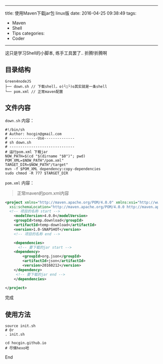 ------
title: 使用Maven下载jar包 linux版
date: 2016-04-25 09:38:49
tags:
  - Maven
  - Shell
  - Tips
categories:
  - Coder
------
这只是学习Shell的小脚本, 练手工具罢了.. 折腾!折腾啊
<!--more-->

## 目录结构
```shell
Green4nodeJS
├── down.sh // 下载shell，o(╯□╰)o其实就是一条shell
└── pom.xml // 正常maven配置
```
## 文件内容
`down.sh` 内容：
```shell
#!/bin/sh
# Author: hocgin@gmail.com
# -------------Use--------------
# sh down.sh
# ------------------------------
# 运行pom.xml 下载jar
NOW_PATH=$(cd "$(dirname "$0")"; pwd)
POM_XML=$NOW_PATH"/pom.xml"
TARGET_DIR=$NOW_PATH"/target"
mvn -f $POM_XML dependency:copy-dependencies
sudo chmod -R 777 $TARGET_DIR
```

`pom.xml` 内容：
> 正常maven的pom.xml内容

```xml
<project xmlns="http://maven.apache.org/POM/4.0.0" xmlns:xsi="http://www.w3.org/2001/XMLSchema-instance"
  xsi:schemaLocation="http://maven.apache.org/POM/4.0.0 http://maven.apache.org/xsd/maven-4.0.0.xsd">
  <!-- 项目的名称 start -->
    <modelVersion>4.0.0</modelVersion>
    <groupId>temp.download</groupId>
    <artifactId>temp-download</artifactId>
    <version>1.0-SNAPSHOT</version>
    <!-- 项目的名称 end -->

	<dependencies>
      <!-- 要下载的jar start -->
	<dependency>
		<groupId>org.json</groupId>
		<artifactId>json</artifactId>
		<version>20160212</version>
	</dependency>
     <!-- 要下载的jar end -->
	</dependencies>

</project>
```
完成

## 使用方法
```shell
source init.sh
# Or
. init.sh

cd hocgin.github.io
# 尽情hexo吧
```
End
